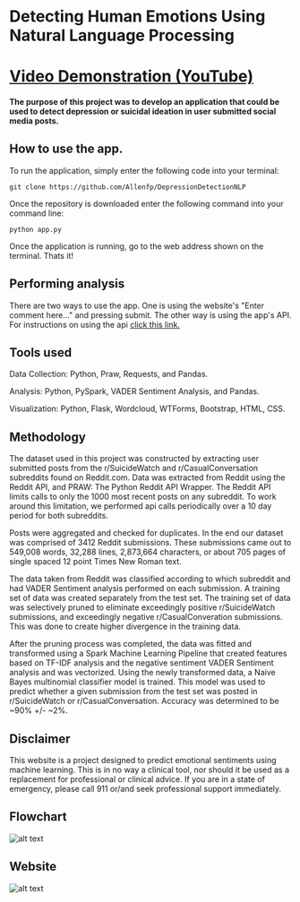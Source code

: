 # Detecting Human Emotions Using Natural Language Processing

# [Video Demonstration (YouTube)](https://youtu.be/tMPek5-RY40)

#### The purpose of this project was to develop an application that could be used to detect depression or suicidal ideation in user submitted social media posts. 

## How to use the app.
To run the application, simply enter the following code into your terminal:

```git clone https://github.com/Allenfp/DepressionDetectionNLP```


Once the repository is downloaded enter the following command into your command line:

```python app.py```

Once the application is running, go to the web address shown on the terminal. Thats it!

## Performing analysis
There are two ways to use the app. One is using the website's "Enter comment here..." and pressing submit. The other way is using the app's API. For instructions on using the api [click this link.](https://github.com/Allenfp/DepressionDetectionNLP/blob/master/API_documentation.md)


## Tools used
Data Collection: Python, Praw, Requests, and Pandas.

Analysis: Python, PySpark, VADER Sentiment Analysis, and Pandas.

Visualization: Python, Flask, Wordcloud, WTForms, Bootstrap, HTML, CSS.


## Methodology
The dataset used in this project was constructed by extracting user submitted posts from the r/SuicideWatch and r/CasualConversation subreddits found on Reddit.com.
Data was extracted from Reddit using the Reddit API, and PRAW: The Python Reddit API Wrapper. The Reddit API limits calls to only the 1000 most recent posts on any subreddit. 
To work around this limitation, we performed api calls periodically over a 10 day period for both subreddits. 

Posts were aggregated and checked for duplicates.
In the end our dataset was comprised of 3412 Reddit submissions. These submissions came out to 549,008 words, 32,288 lines, 2,873,664 characters, or about 705 pages of single spaced 12 point Times New Roman text.

The data taken from Reddit was classified according to which subreddit and had VADER Sentiment analysis performed on each submission. A training set of data was created separately from the test set. 
The training set of data was selectively pruned to eliminate exceedingly positive r/SuicideWatch submissions, and exceedingly negative r/CasualConveration submissions. This was done to create higher divergence in the training data. 


After the pruning process was completed, the data was fitted and transformed using a Spark Machine Learning Pipeline that created features based on TF-IDF analysis and the negative sentiment VADER Sentiment analysis and was vectorized.
Using the newly transformed data, a Naive Bayes multinomial classifier model is trained. This model was used to predict whether a given submission from the test set was posted in r/SuicideWatch or r/CasualConversation. Accuracy was determined to be ~90% +/- ~2%.

## Disclaimer 
This website is a project designed to predict emotional sentiments using machine learning. This is in no way a clinical tool, nor should it be used as a replacement for professional or clinical advice. If you are in a state of emergency, please call 911 or/and seek professional support immediately. 



## Flowchart
![alt text](https://github.com/Allenfp/DepressionDetectionNLP/blob/master/wordmap_and_flowchart/Depression%20Detecting%20NLP%20Model.png)

## Website
![alt text](https://github.com/Allenfp/DepressionDetectionNLP/blob/master/DepressionNLPwebsite.png)
